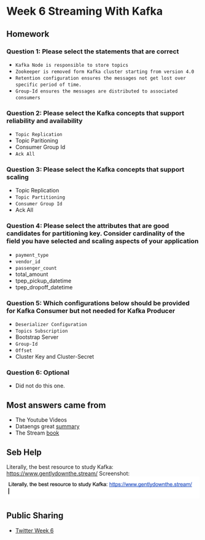 # Week 6 Streaming With Kafka

## Homework

### Question  1:  Please select the statements that are correct
- `Kafka Node is responsible to store topics`
- `Zookeeper is removed form Kafka cluster starting from version 4.0`
- `Retention configuration ensures the messages not get lost over specific period of time.`
- `Group-Id ensures the messages are distributed to associated consumers`

### Question 2: Please select the Kafka concepts that support reliability and availability

- `Topic Replication`
- Topic Paritioning
- Consumer Group Id
- `Ack All`

### Question 3: Please select the Kafka concepts that support scaling

- Topic Replication
- `Topic Partitioning`
- `Consumer Group Id`
- Ack All

### Question 4: Please select the attributes that are good candidates for partitioning key. Consider cardinality of the field you have selected and scaling aspects of your application

- `payment_type`
- `vendor_id`
- `passenger_count`
- total_amount
- tpep_pickup_datetime
- tpep_dropoff_datetime

### Question 5:  Which configurations below should be provided for Kafka Consumer but not needed for Kafka Producer

- `Deserializer Configuration`
- `Topics Subscription`
- Bootstrap Server
- `Group-Id`
- `Offset`
- Cluster Key and Cluster-Secret

### Question 6: Optional

- Did not do this one.

## Most answers came from

- The Youtube Videos
- Dataengs great [summary](https://github.com/ziritrion/dataeng-zoomcamp/blob/main/notes/6_streaming.md#)
- The Stream [book](https://www.gentlydownthe.stream/)

## Seb Help

Literally, the best resource to study Kafka: <https://www.gentlydownthe.stream/>
Screenshot: ![help seb 6](img/week_6_seb_help.png)

## Public Sharing

- [Twitter Week 6](https://twitter.com/sbstn2809/status/1633304870680920064)
